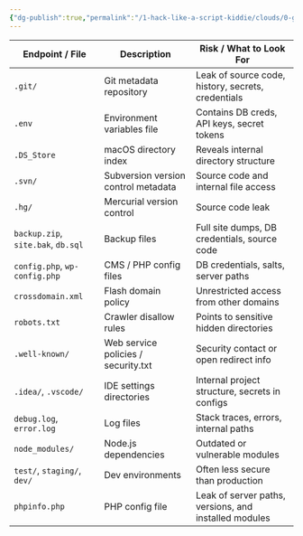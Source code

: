 ```yaml
---
{"dg-publish":true,"permalink":"/1-hack-like-a-script-kiddie/clouds/0-general/2-search-for-credentials-file/","noteIcon":"","created":"2025-04-15T14:11:19.591-04:00"}
---
```








| Endpoint / File                    | Description                         | Risk / What to Look For                               |
| ---------------------------------- | ----------------------------------- | ----------------------------------------------------- |
| `.git/`                            | Git metadata repository             | Leak of source code, history, secrets, credentials    |
| `.env`                             | Environment variables file          | Contains DB creds, API keys, secret tokens            |
| `.DS_Store`                        | macOS directory index               | Reveals internal directory structure                  |
| `.svn/`                            | Subversion version control metadata | Source code and internal file access                  |
| `.hg/`                             | Mercurial version control           | Source code leak                                      |
| `backup.zip`, `site.bak`, `db.sql` | Backup files                        | Full site dumps, DB credentials, source code          |
| `config.php`, `wp-config.php`      | CMS / PHP config files              | DB credentials, salts, server paths                   |
| `crossdomain.xml`                  | Flash domain policy                 | Unrestricted access from other domains                |
| `robots.txt`                       | Crawler disallow rules              | Points to sensitive hidden directories                |
| `.well-known/`                     | Web service policies / security.txt | Security contact or open redirect info                |
| `.idea/`, `.vscode/`               | IDE settings directories            | Internal project structure, secrets in configs        |
| `debug.log`, `error.log`           | Log files                           | Stack traces, errors, internal paths                  |
| `node_modules/`                    | Node.js dependencies                | Outdated or vulnerable modules                        |
| `test/`, `staging/`, `dev/`        | Dev environments                    | Often less secure than production                     |
| `phpinfo.php`                      | PHP config file                     | Leak of server paths, versions, and installed modules |
